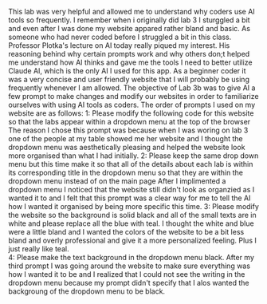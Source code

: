 This lab was very helpful and allowed me to understand why coders use AI tools so frequently. I remember when i originally did lab 3 I sturggled a bit and even after I was done my website appared rather bland and basic. As someone who had never coded before I struggled a bit in this class. Professor Plotka's lecture on AI today really piqued my interest. His reasoning behind why certain prompts work and why others don;t helped me understand how AI thinks and gave me the tools I need to better utilize Claude AI, which is the only AI I used for this app. As a beginner coder it was a very concise and user friendly website that I will probably be using frequently whenever I am allowed. The objective of Lab 3b was to give AI a few prompt to make changes and modify our websites in order to familiarize ourselves with using AI tools as coders. The order of prompts I used on my website are as follows:
1: Please modify the following code for this website so that the labs appear within a dropdown menu at the top of the browser
The reason I chose this prompt was because when I was woring on lab 3 one of the people at my table showed me her website and I thought the dropdown menu was aesthetically pleasing and helped the website look more organised than what I had initially. 
2: Please keep the same drop down menu but this time make it so that all of the details about each lab is within its corresponding title in the dropdown menu so that they are within the dropdown menu instead of on the main page
After I implimented a dropdown menu I noticed that the website still didn't look as organzied as I wanted it to and I felt that this prompt was a clear way for me to tell the AI how I wanted it organised by being more specific this time. 
3: Please modify the website so the background is solid black and all of the small texts are in white and please replace all the blue with teal.
I thought the white and blue were a little bland and I wanted the colors of the website to be a bit less bland and overly professional and give it a more personalized feeling. Plus I just really like teal.  
4: Please make the text background in the dropdown menu black.
After my third prompt I was going around the website to make sure everything was how I wanted it to be and I realized that I could not see the writing in the dropdown menu because my prompt didn't specify that I alos wanted the backgroung of the dropdown menu to be black. 